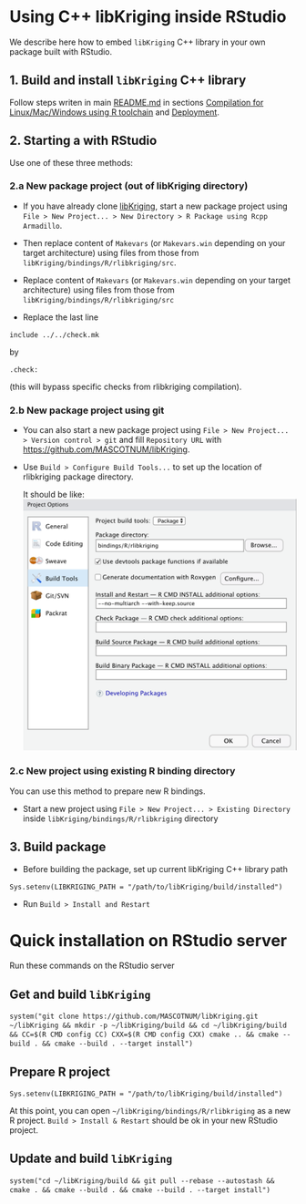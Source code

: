 # Using C++ libKriging inside RStudio

We describe here how to embed `libKriging` C++ library in your own package built with RStudio.

## 1. Build and install `libKriging` C++ library

Follow steps writen in main [README.md](../../README.md) in sections
[Compilation for Linux/Mac/Windows using R toolchain](../../README.md#compilation-for-linuxmacwindows-using-r-toolchain) and [Deployment](../../README.md#deployment).

## 2. Starting a with RStudio

Use one of these three methods:
### 2.a New package project (out of libKriging directory)
 
* If you have already clone [libKriging](https://github.com/MASCOTNUM/libKriging), start a new package project using `File > New Project... > New Directory > R Package using Rcpp Armadillo`.

* Then replace content of `Makevars` (or `Makevars.win` depending on your target architecture) using files from those from `libKriging/bindings/R/rlibkriging/src`.

* Replace content of `Makevars` (or `Makevars.win` depending on your target architecture) using files from those from `libKriging/bindings/R/rlibkriging/src`

* Replace the last line
```
include ../../check.mk
```
by
```
.check:
```
(this will bypass specific checks from rlibkriging compilation).

### 2.b New package project using git 

* You can also start a new package project using `File > New Project... > Version control > git` and fill `Repository URL` with https://github.com/MASCOTNUM/libKriging.
* Use  `Build > Configure Build Tools...` to set up the location of rlibkriging package directory.
  
  It should be like: ![](images/RStudio-project-config.png)

### 2.c New project using existing R binding directory

You can use this method to prepare new R bindings.

* Start a new project using `File > New Project... > Existing Directory` inside `libKriging/bindings/R/rlibkriging` directory

## 3. Build package

* Before building the package, set up current libKriging C++ library path 
```
Sys.setenv(LIBKRIGING_PATH = "/path/to/libKriging/build/installed")
```

* Run `Build > Install and Restart`

# Quick installation on RStudio server

Run these commands on the RStudio server

## Get and build `libKriging`
```
system("git clone https://github.com/MASCOTNUM/libKriging.git ~/libKriging && mkdir -p ~/libKriging/build && cd ~/libKriging/build && CC=$(R CMD config CC) CXX=$(R CMD config CXX) cmake .. && cmake --build . && cmake --build . --target install")
```

## Prepare R project
```
Sys.setenv(LIBKRIGING_PATH = "/path/to/libKriging/build/installed")
```

At this point, you can open `~/libKriging/bindings/R/rlibkriging` as a new R project. `Build > Install & Restart` should be ok in your new RStudio project.

## Update and build `libKriging`
```
system("cd ~/libKriging/build && git pull --rebase --autostash && cmake . && cmake --build . && cmake --build . --target install")
```
